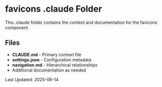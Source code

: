 # favicons .claude Folder

This .claude folder contains the context and documentation for the favicons component.

## Files

- **CLAUDE.md** - Primary context file
- **settings.json** - Configuration metadata
- **navigation.md** - Hierarchical relationships
- Additional documentation as needed

Last Updated: 2025-06-14
